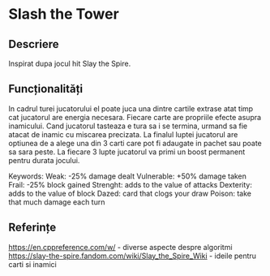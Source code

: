 # Slash the Tower

## Descriere

Inspirat dupa jocul hit Slay the Spire.

## Funcționalități

In cadrul turei jucatorului el poate juca una dintre cartile extrase atat timp cat jucatorul are energia necesara. Fiecare carte are propriile efecte asupra inamicului. Cand jucatorul tasteaza e tura sa i se termina, urmand sa fie atacat de inamic cu miscarea precizata. La finalul luptei jucatorul are optiunea de a alege una din 3 carti care pot fi adaugate in pachet sau poate sa sara peste. La fiecare 3 lupte jucatorul va primi un boost permanent pentru durata jocului.

Keywords:
Weak: -25% damage dealt
Vulnerable: +50% damage taken
Frail: -25% block gained
Strenght: adds to the value of attacks
Dexterity: adds to the value of block
Dazed: card that clogs your draw
Poison: take that much damage each turn


## Referințe

https://en.cppreference.com/w/ - diverse aspecte despre algoritmi
https://slay-the-spire.fandom.com/wiki/Slay_the_Spire_Wiki - ideile pentru carti si inamici
